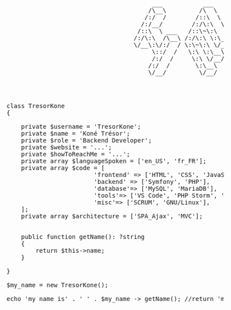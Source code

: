 
 <pre>
                                        ___           ___           ___       ___       ___     
                                       /\__\         /\  \         /\__\     /\__\     /\  \    
                                      /:/  /        /::\  \       /:/  /    /:/  /    /::\  \   
                                     /:/__/        /:/\:\  \     /:/  /    /:/  /    /:/\:\  \  
                                    /::\  \ ___   /::\~\:\  \   /:/  /    /:/  /    /:/  \:\  \ 
                                   /:/\:\  /\__\ /:/\:\ \:\__\ /:/__/    /:/__/    /:/__/ \:\__\
                                   \/__\:\/:/  / \:\~\:\ \/__/ \:\  \    \:\  \    \:\  \ /:/  /
                                        \::/  /   \:\ \:\__\    \:\  \    \:\  \    \:\  /:/  / 
                                        /:/  /     \:\ \/__/     \:\  \    \:\  \    \:\/:/  /  
                                       /:/  /       \:\__\        \:\__\    \:\__\    \::/  /   
                                       \/__/         \/__/         \/__/     \/__/     \/__/    


</pre>


<pre>

class TresorKone
{

    private $username = 'TresorKone';
    private $name = 'Koné Trésor';
    private $role = 'Backend Developer';
    private $website = '...';
    private $howToReachMe = '...';
    private array $languageSpoken = ['en_US', 'fr_FR'];
    private array $code = [
                        'frontend' => ['HTML', 'CSS', 'JavaScript', 'Boostrap', 'TailWind'],
                        'backend' => ['Symfony', 'PHP'],
                        'database'=> ['MySQL', 'MariaDB'],
                        'tools'=> ['VS Code', 'PHP Storm', 'Docker', 'GitHub Actions', 'Heroku', 'Apache'],
                        'misc'=> ['SCRUM', 'GNU/Linux'],
    ];
    private array $architecture = ['SPA_Ajax', 'MVC'];


    public function getName(): ?string
    {
        return $this->name;
    }

}

$my_name = new TresorKone();

echo 'my name is' . ' ' . $my_name -> getName(); //return 'my name is Koné Trésor'

</pre>

[//]: # (<pre>
    <!DOCTYPE html>
    <html lang="en">
    <body>
        Download my CV:
        - English version in <a href="./Docs/TresorKone CV ENG-vers.pdf">PDF<a> or in <a href="./Docs/TresorKone CV ENG-PNG.png">PNG<a>
        - French version in <a href="./Docs/TresorKone CV FR-vers.pdf">PDF<a> or in <a href="./Docs/TresorKone CV FR-PNG.png">PNG<a>
    </body>
    </html>
</pre>)



<!---
TresorKone/TresorKone is a ✨ special ✨ repository because its `README.md` (this file) appears on your GitHub profile.
You can click the Preview link to take a look at your changes.
--->
